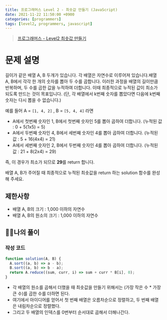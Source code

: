 ```yaml
---
title: 프로그래머스 Level 2 - 최솟값 만들기 (JavaScript)
date: 2021-11-22 11:50:00 +0900
categories: [programmers]
tags: [level2, programmers, javascript]
---
```


> [프로그래머스 - Level2 최솟값 만들기](https://programmers.co.kr/learn/courses/30/lessons/12941)

# 문제 설명

길이가 같은 배열 A, B 두개가 있습니다. 각 배열은 자연수로 이루어져 있습니다.배열 A, B에서 각각 한 개의 숫자를 뽑아 두 수를 곱합니다. 이러한 과정을 배열의 길이만큼 반복하며, 두 수를 곱한 값을 누적하여 더합니다. 이때 최종적으로 누적된 값이 최소가 되도록 만드는 것이 목표입니다. (단, 각 배열에서 k번째 숫자를 뽑았다면 다음에 k번째 숫자는 다시 뽑을 수 없습니다.)

예를 들어 A = `[1, 4, 2]` , B = `[5, 4, 4]` 라면

- A에서 첫번째 숫자인 1, B에서 첫번째 숫자인 5를 뽑아 곱하여 더합니다. (누적된 값 : 0 + 5(1x5) = 5)
- A에서 두번째 숫자인 4, B에서 세번째 숫자인 4를 뽑아 곱하여 더합니다. (누적된 값 : 5 + 16(4x4) = 21)
- A에서 세번째 숫자인 2, B에서 두번째 숫자인 4를 뽑아 곱하여 더합니다. (누적된 값 : 21 + 8(2x4) = 29)

즉, 이 경우가 최소가 되므로 **29**를 return 합니다.

배열 A, B가 주어질 때 최종적으로 누적된 최솟값을 return 하는 solution 함수를 완성해 주세요.

## 제한사항

- 배열 A, B의 크기 : 1,000 이하의 자연수
- 배열 A, B의 원소의 크기 : 1,000 이하의 자연수

## 🙋‍♂️나의 풀이

### 작성 코드

```javascript
function solution(A, B) {
  A.sort((a, b) => a - b);
  B.sort((a, b) => b - a);
  return A.reduce((sum, curr, i) => sum + curr * B[i], 0);
}
```

- 각 배열의 원소를 곱해서 더했을 때 최솟값을 만들기 위해서는 (가장 작은 수 \* 가장 큰 수)를 곱한 수를 더하면 된다.
- 여기에서 아이디어를 얻어서 첫 번째 배열은 오름차순으로 정렬하고, 두 번째 배열은 내림차순으로 정렬했다.
- 그리고 두 배열의 인덱스를 0번부터 순서대로 곱해서 더해나간다.
